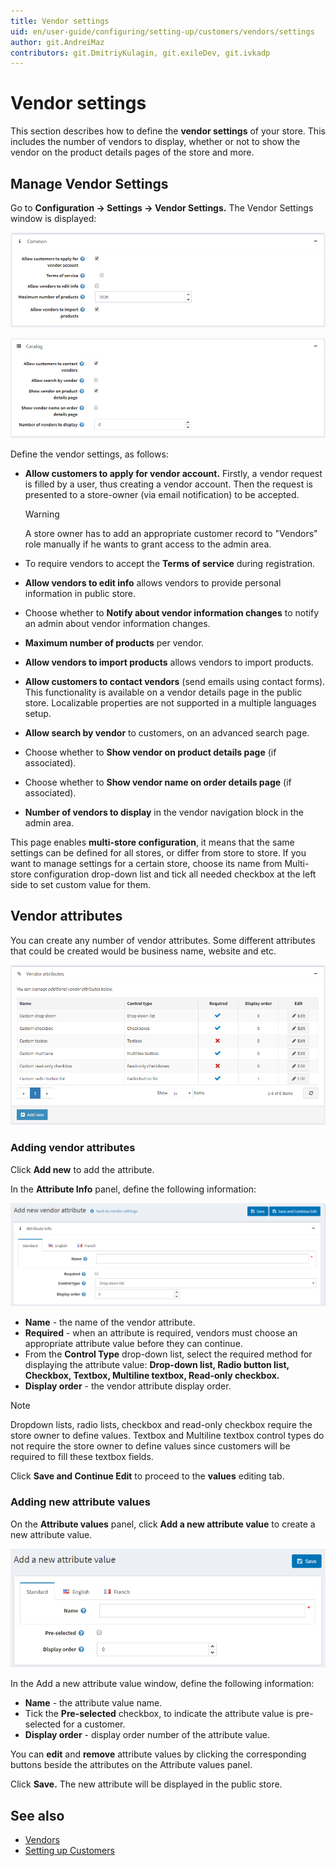```yaml
---
title: Vendor settings
uid: en/user-guide/configuring/setting-up/customers/vendors/settings
author: git.AndreiMaz
contributors: git.DmitriyKulagin, git.exileDev, git.ivkadp
---
```

# Vendor settings

This section describes how to define the **vendor settings** of your store. This includes the number of vendors to display, whether or not to show the vendor on the product details pages of the store and more.

## Manage Vendor Settings

Go to **Configuration → Settings → Vendor Settings.** The Vendor Settings window is displayed:

![commonsettings](_static/settings/vendorsettings1.png)

![catalog](_static/settings/vendorsettings2.png)

Define the vendor settings, as follows:

* **Allow customers to apply for vendor account.** Firstly, a vendor request is filled by a user, thus creating a vendor account. Then the request is presented to a store-owner (via email notification) to be accepted.

    > [!WARNING]
  > A store owner has to add an appropriate customer record to "Vendors" role manually if he wants to grant access to the admin area.

* To require vendors to accept the **Terms of service** during registration.
* **Allow vendors to edit info** allows vendors to provide personal information in public store.
* Choose whether to **Notify about vendor information changes** to notify an admin about vendor information changes.
* **Maximum number of products** per vendor.
* **Allow vendors to import products** allows vendors to import products.
* **Allow customers to contact vendors** (send emails using contact forms). This functionality is available on a vendor details page in the public store. Localizable properties are not supported in a multiple languages setup.
* **Allow search by vendor** to customers, on an advanced search page.
* Choose whether to **Show vendor on product details page** (if associated).
* Choose whether to  **Show vendor name on order details page** (if associated).
* **Number of vendors to display** in the vendor navigation block in the admin area.

This page enables **multi-store configuration**, it means that the same settings can be defined for all stores, or differ from store to store. If you want to manage settings for a certain store, choose its name from Multi-store configuration drop-down list and tick all needed checkbox at the left side to set custom value for them.

## Vendor attributes

You can create any number of vendor attributes. Some different attributes that could be created would be business name, website and etc.

![vendorattributes](_static/settings/vendorsettings3.png)

### Adding vendor attributes

Click **Add new** to add the attribute.

In the **Attribute Info** panel, define the following information:

![addvendorattribute](_static/settings/vendorsettings4.png)

* **Name** - the name of the vendor attribute.
* **Required** - when an attribute is required, vendors must choose an appropriate attribute value before they can continue.
* From the **Control Type** drop-down list, select the required method for displaying the attribute value: **Drop-down list, Radio button list, Checkbox, Textbox, Multiline textbox, Read-only checkbox.**
* **Display order** - the vendor attribute display order.

> [!NOTE]
  > Dropdown lists, radio lists, checkbox and read-only checkbox  require the store owner to define values. Textbox and Multiline textbox control types do not require the store owner to define values since customers will be required to fill these textbox fields.

Click **Save and Continue Edit** to proceed to the **values** editing tab.

### Adding new attribute values

On the **Attribute values** panel, click **Add a new attribute value** to create a new attribute value.

![attributevalues](_static/settings/vendorsettings5.png)

In the Add a new attribute value window, define the following information:

* **Name** - the attribute value name.
* Tick the **Pre-selected** checkbox, to indicate the attribute value is pre-selected for a customer.
* **Display order** - display order number of the attribute value.

You can **edit** and **remove** attribute values by clicking the corresponding buttons beside the attributes on the Attribute values panel.

Click **Save.** The new attribute will be displayed in the public store.

## See also

* [Vendors](xref:en/user-guide/configuring/setting-up/customers/vendors/index)
* [Setting up Customers](xref:en/user-guide/configuring/setting-up/customers/index)
